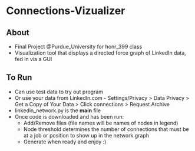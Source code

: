 # Connections-Vizualizer
## About
- Final Project @Purdue_University for honr_399 class
- Visualization tool that displays a directed force graph of LinkedIn data, fed in via a GUI

## To Run
- Can use test data to try out program
- Or use your data from LinkedIn.com - Settings/Privacy > Data Privacy > Get a Copy of Your Data > Click connections > Request Archive
- linkedin_network.py is the **main** file
- Once code is downloaded and has been run:
  - Add/Remove files (file names will be names of nodes in legend)
  - Node threshold determines the number of connections that must be at a job or position to show up in the network graph
  - Generate when ready and enjoy :)
